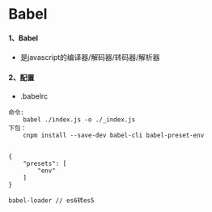 # Babel
#### 1、Babel
- 是javascript的编译器/解码器/转码器/解析器

#### 2、配置
- .babelrc

```
命令:
    babel ./index.js -o ./_index.js
下包：
    cnpm install --save-dev babel-cli babel-preset-env
    
    
{
    "presets": [
        "env"
    ]
}

babel-loader // es6转es5
```
